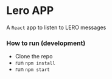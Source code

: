 # Lero APP

A `React` app to listen to LERO messages

### How to run (development)

 - Clone the repo
 - run `npm install`
 - run `npm start`
 